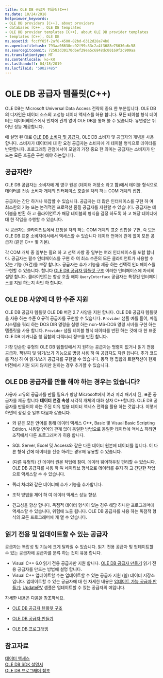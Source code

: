```yaml
---
title: OLE DB 공급자 템플릿(C++)
ms.date: 10/24/2018
helpviewer_keywords:
- OLE DB providers [C++], about providers
- databases [C++], OLE DB templates
- OLE DB provider templates [C++], about OLE DB provider templates
- templates [C++], OLE DB
ms.assetid: fccff85f-2af8-4500-82bd-6312d28a74b8
ms.openlocfilehash: 793aa08630ec92f99c33c2a4f3688e78630a6c58
ms.sourcegitcommit: 72583d30170d6ef29ea5c6848dc00169f2c909aa
ms.translationtype: MT
ms.contentlocale: ko-KR
ms.lasthandoff: 04/18/2019
ms.locfileid: "59027485"
---
```

# <a name="ole-db-provider-templates-c"></a>OLE DB 공급자 템플릿(C++)

OLE DB는 Microsoft Universal Data Access 전략의 중요 한 부분입니다. OLE DB의 디자인은 데이터 소스의 고성능 데이터 액세스를 허용 합니다. 모든 테이블 형식 데이터는 데이터베이스에서 인지에 관계 없이 OLE DB를 통해 볼 수 있습니다. 유연성은 뛰어난 성능 제공합니다.

에 설명 된 대로 [OLE DB 소비자 및 공급자](../../data/oledb/ole-db-consumers-and-providers.md), OLE DB 소비자 및 공급자의 개념을 사용 합니다. 소비자가 데이터에 대 한 요청 공급자는 소비자에 게 테이블 형식으로 데이터를 반환합니다. 프로그래밍 관점에서이 모델의 가장 중요 한 의미는 공급자는 소비자가 만드는 모든 호출은 구현 해야 하는입니다.

## <a name="what-is-a-provider"></a>공급자란?

OLE DB 공급자는 소비자에 게 영구 원본 (데이터 저장소 라고 함)에서 테이블 형식으로 데이터를 전송 소비자 개체의 인터페이스 호출을 처리 하는 COM 개체의 집합.

공급자는 간단 하거나 복잡할 수 있습니다. 공급자는 더 많은 인터페이스를 구현 하 여 최소한의 기능 또는 본격적인 프로덕션 품질 공급자를 지원할 수 있습니다. 공급자는 테이블을 반환 하 고 클라이언트가 해당 테이블의 형식을 결정 하도록 하 고 해당 데이터에 대 한 작업을 수행할 수 있습니다.

각 공급자는 클라이언트에서 요청을 처리 하는 COM 개체의 표준 집합을 구현, 즉 모든 OLE DB 표준 소비자에서에서 액세스할 수 있습니다 데이터 언어에 관계 없이 모든 공급자 (같은 C++ 및 기본).

각 COM 개체 중 일부는 필요 하 고 선택 사항 중 일부는 여러 인터페이스를 포함 합니다. 공급자는 필수 인터페이스를 구현 하 여 최소 수준의 모든 클라이언트가 사용할 수 있는 기능 (요건)를 보장 합니다. 공급자는 추가 기능을 제공 하는 선택적 인터페이스를 구현할 수 있습니다. 합니다 [OLE DB 공급자 템플릿 구조](../../data/oledb/ole-db-provider-template-architecture.md) 이러한 인터페이스에 자세히 설명 합니다. 클라이언트는 항상 호출 해야 `QueryInterface` 공급자는 특정된 인터페이스를 지원 하는지 확인 하 합니다.

## <a name="ole-db-specification-level-support"></a>OLE DB 사양에 대 한 수준 지원

OLE DB 공급자 템플릿 OLE DB 버전 2.7 사양을 지원 합니다. OLE DB 공급자 템플릿을 사용 하는 수준 0 규격 공급자를 구현할 수 있습니다. `Provider` 샘플 예를 들어, 파일 시스템을 쿼리 하는 DOS DIR 명령을 실행 하는 non-MS-DOS 명령 서버를 구현 하는 템플릿을 사용 합니다. `Provider` 샘플 테이블 형식 데이터를 반환 하는 것에 대 한 표준 OLE DB 메커니즘 행 집합의 디렉터리 정보를 반환 합니다.

가장 단순한 유형의 OLE DB 템플릿에서 지 원하는 공급자는 명령이 없거나 읽기 전용 공급자. 책갈피 및 읽기/쓰기 기능으로 명령 사용 하 여 공급자도 지원 됩니다. 추가 코드를 작성 하 여 읽기/쓰기 공급자를 구현할 수 있습니다. 동적 행 집합과 트랜잭션이 현재 버전에서 지원 되지 않지만 원하는 경우 추가할 수 있습니다.

## <a name="when-do-you-need-to-create-an-ole-db-provider"></a>OLE DB 공급자를 만들 해야 하는 경우는 있습니다?

사용자 고유의 공급자를 만들 필요가 항상 Microsoft에서 여러 미리 패키지 된, 표준 공급자를 제공 합니다 **데이터 연결 속성** 시각적 개체의 대화 상자 C++합니다. OLE DB 공급자를 만들어야 하는 주된 이유 범용 데이터 액세스 전략을 활용 하는 것입니다. 이렇게 하면의 장점 중 일부 다음과 같습니다.

- 와 같은 모든 언어를 통해 데이터 액세스 C++, Basic 및 Visual Basic Scripting Edition. 사용할 언어의 관계 없이 동일한 방법으로 동일한 데이터에 액세스 하려면 조직에서 다른 프로그래머가 허용 합니다.

- SQL Server, Excel 및 Access와 같은 다른 데이터 원본에 데이터를 엽니다. 이 다른 형식 간에 데이터를 전송 하려는 경우에 유용할 수 있습니다.

- (다른 유형의) 간 데이터 원본 작업에 참여. 데이터 웨어하우징 편리할 수 있습니다. OLE DB 공급자를 사용 하 여 네이티브 형식으로 데이터를 유지 하 고 간단한 작업으로 액세스할 수 수 있습니다.

- 쿼리 처리와 같은 데이터에 추가 기능을 추가합니다.

- 조작 방법을 제어 하 여 데이터 액세스 성능 향상.

- 견고성을 향상 합니다. 독점적 데이터 형식이 있는 경우 해당 하나만 프로그래머에 액세스할 수 있습니다, 위험에 노출 됩니다. OLE DB 공급자를 사용 하는 독점적 형식의 모든 프로그래머에 게 열 수 있습니다.

## <a name="read-only-and-updatable-providers"></a>읽기 전용 및 업데이트할 수 있는 공급자

공급자는 복잡성 및 기능에 크게 달라질 수 있습니다. 읽기 전용 공급자 및 업데이트할 수 있는 공급자에 공급자를 분류 하는 것이 유용 합니다.

- Visual C++ 6.0 읽기 전용 공급자만 지원 합니다. [OLE DB 공급자 만들기](../../data/oledb/creating-an-ole-db-provider.md) 읽기 전용 공급자를 만드는 방법에 설명 합니다.
- Visual C++ 업데이트할 수는 업데이트할 수 있는 공급자 지원 (쓸) 데이터 저장소입니다. 업데이트할 수 있는 공급자에 대 한 자세한 내용은 [업데이트 가능 공급자 만들기](../../data/oledb/creating-an-updatable-provider.md); [UpdatePV](https://github.com/Microsoft/VCSamples/tree/master/VC2010Samples/ATL/OLEDB/Provider/UPDATEPV) 샘플은 업데이트할 수 있는 공급자의 예입니다.

자세한 내용은 다음을 참조하세요.

- [OLE DB 공급자 템플릿 구조](../../data/oledb/ole-db-provider-template-architecture.md)

- [OLE DB 공급자 만들기](../../data/oledb/creating-an-ole-db-provider.md)

- [OLE DB 프로그래밍](../../data/oledb/ole-db-programming.md)

## <a name="see-also"></a>참고자료

[데이터 액세스](../data-access-in-cpp.md)<br/>
[OLE DB SDK 설명서](/previous-versions/windows/desktop/ms722784(v=vs.85))<br/>
[OLE DB 프로그래머 참조](/sql/connect/oledb/ole-db/oledb-driver-for-sql-server-programming)<br/>
